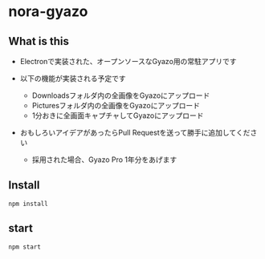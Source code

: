 # nora-gyazo

## What is this

- Electronで実装された、オープンソースなGyazo用の常駐アプリです
- 以下の機能が実装される予定です
  - Downloadsフォルダ内の全画像をGyazoにアップロード
  - Picturesフォルダ内の全画像をGyazoにアップロード
  - 1分おきに全画面キャプチャしてGyazoにアップロード


- おもしろいアイデアがあったらPull Requestを送って勝手に追加してください
  - 採用された場合、Gyazo Pro 1年分をあげます


## Install

```
npm install
```


## start

```
npm start
```
